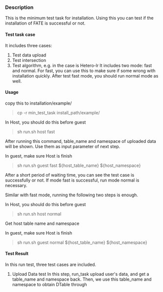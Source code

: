 ### Description
This is the minimum test task for installation. Using this you can test if the installation of FATE is successful or not.

#### Test task case
It includes three cases:
1. Test data upload
2. Test intersection
3. Test algorithm, e.g. in the case is Hetero-lr
It includes two mode: fast and normal. For fast, you can use this to make sure if some wrong with installation quickly. After test fast mode, you should run normal mode as well.

#### Usage
copy this to installation/example/
>  cp -r min_test_task install_path/example/

In Host, you should do this before guest
>sh run.sh host fast

After running this command, table_name and namespace of uploaded data will be shown. Use them as input parameter of next step.

In guest, make sure Host is finish
>sh run.sh guest fast ${host_table_name} ${host_namespace}

After a short period of waiting time, you can see the test case is successfully or not.
If mode fast is successful, run mode normal is necessary.

Similar with fast mode, running the following two steps is enough.

In Host, you should do this before guest
>sh run.sh host normal

Get host table name and namespace

In guest, make sure Host is finish
>sh run.sh guest normal ${host_table_name} ${host_namespace}

#### Test Result
In this run test, three test cases are included.

1. Upload Data test
    In this step, run_task upload user's data, and get a table_name and namespace back. Then, we use this table_name and namespace to obtain DTable through